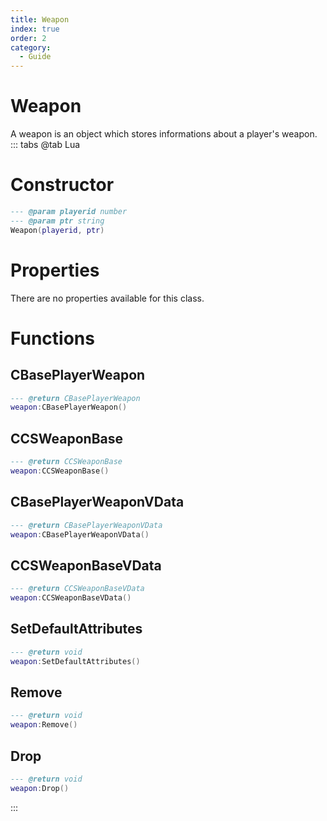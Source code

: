 ```yaml
---
title: Weapon
index: true
order: 2
category:
  - Guide
---
```


# Weapon
A weapon is an object which stores informations about a player's weapon.
::: tabs
@tab Lua
# Constructor
```lua
--- @param playerid number
--- @param ptr string
Weapon(playerid, ptr)
```
# Properties
There are no properties available for this class.
# Functions
## CBasePlayerWeapon
```lua
--- @return CBasePlayerWeapon
weapon:CBasePlayerWeapon()
```
## CCSWeaponBase
```lua
--- @return CCSWeaponBase
weapon:CCSWeaponBase()
```
## CBasePlayerWeaponVData
```lua
--- @return CBasePlayerWeaponVData
weapon:CBasePlayerWeaponVData()
```
## CCSWeaponBaseVData
```lua
--- @return CCSWeaponBaseVData
weapon:CCSWeaponBaseVData()
```
## SetDefaultAttributes
```lua
--- @return void
weapon:SetDefaultAttributes()
```
## Remove
```lua
--- @return void
weapon:Remove()
```
## Drop
```lua
--- @return void
weapon:Drop()
```

:::